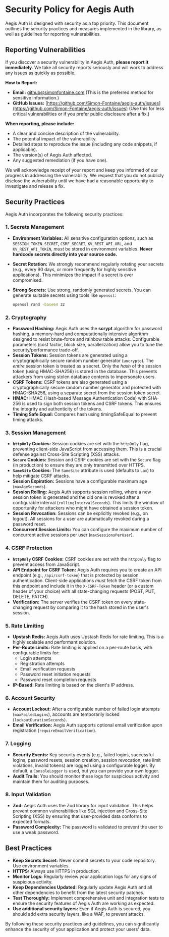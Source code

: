# Security Policy for Aegis Auth

Aegis Auth is designed with security as a top priority. This document outlines the security practices and measures implemented in the library, as well as guidelines for reporting vulnerabilities.

## Reporting Vulnerabilities

If you discover a security vulnerability in Aegis Auth, **please report it immediately**.  We take all security reports seriously and will work to address any issues as quickly as possible.

**How to Report:**

- **Email:**  [github@simonfontaine.com](mailto:github@simonfontaine.com)  (This is the preferred method for sensitive information.)
- **GitHub Issues:** [https://github.com/Simon-Fontaine/aegis-auth/issues](https://github.com/Simon-Fontaine/aegis-auth/issues) (Use this for less critical vulnerabilities or if you prefer public disclosure after a fix.)

**When reporting, please include:**

- A clear and concise description of the vulnerability.
- The potential impact of the vulnerability.
- Detailed steps to reproduce the issue (including any code snippets, if applicable).
- The version(s) of Aegis Auth affected.
- Any suggested remediation (if you have one).

We will acknowledge receipt of your report and keep you informed of our progress in addressing the vulnerability. We request that you do not publicly disclose the vulnerability until we have had a reasonable opportunity to investigate and release a fix.

## Security Practices

Aegis Auth incorporates the following security practices:

### 1. Secrets Management

- **Environment Variables:** All sensitive configuration options, such as `SESSION_TOKEN_SECRET`, `CSRF_SECRET`, `KV_REST_API_URL`, and `KV_REST_API_TOKEN`, *must* be stored in environment variables.  **Never hardcode secrets directly into your source code.**
- **Secret Rotation:** We strongly recommend regularly rotating your secrets (e.g., every 90 days, or more frequently for highly sensitive applications). This minimizes the impact if a secret is ever compromised.
- **Strong Secrets:** Use strong, randomly generated secrets.  You can generate suitable secrets using tools like `openssl`:

    ```bash
    openssl rand -base64 32
    ```

### 2. Cryptography

- **Password Hashing:** Aegis Auth uses the **scrypt** algorithm for password hashing, a memory-hard and computationally intensive algorithm designed to resist brute-force and rainbow table attacks.  Configurable parameters (cost factor, block size, parallelization) allow you to tune the security/performance trade-off.
- **Session Tokens:** Session tokens are generated using a cryptographically secure random number generator (`uncrypto`).  The *entire* session token is treated as a secret.  Only the *hash* of the session token (using HMAC-SHA256) is stored in the database. This prevents attackers from using stolen database contents to impersonate users.
- **CSRF Tokens:** CSRF tokens are also generated using a cryptographically secure random number generator and protected with HMAC-SHA256, using a separate secret from the session token secret.
- **HMAC:**  HMAC (Hash-based Message Authentication Code) with SHA-256 is used to sign both session tokens and CSRF tokens. This ensures the integrity and authenticity of the tokens.
- **Timing Safe Equal:** Compares hash using timingSafeEqual to prevent timing attacks.

### 3. Session Management

- **`httpOnly` Cookies:** Session cookies are set with the `httpOnly` flag, preventing client-side JavaScript from accessing them.  This is a crucial defense against Cross-Site Scripting (XSS) attacks.
- **`Secure` Cookies:** Session and CSRF cookies are set with the `Secure` flag (in production) to ensure they are only transmitted over HTTPS.
- **`SameSite` Cookies:**  The `SameSite` attribute is used (defaults to `Lax`) to help mitigate CSRF attacks.
- **Session Expiration:** Sessions have a configurable maximum age (`maxAgeSeconds`).
- **Session Rolling:** Aegis Auth supports session rolling, where a new session token is generated and the old one is revoked after a configurable interval (`rollingIntervalSeconds`).  This limits the window of opportunity for attackers who might have obtained a session token.
- **Session Revocation:**  Sessions can be explicitly revoked (e.g., on logout).  All sessions for a user are automatically revoked during a password reset.
- **Concurrent Session Limits:**  You can configure the maximum number of concurrent active sessions per user (`maxSessionsPerUser`).

### 4. CSRF Protection

- **`httpOnly` CSRF Cookies:** CSRF cookies are set with the `httpOnly` flag to prevent access from JavaScript.
- **API Endpoint for CSRF Token:** Aegis Auth requires you to create an API endpoint (e.g., `/api/csrf-token`) that is protected by session authentication. Client-side applications *must* fetch the CSRF token from this endpoint and include it in the `X-CSRF-Token` header (or a custom header of your choice) with all state-changing requests (POST, PUT, DELETE, PATCH).
- **Verification:** The server verifies the CSRF token on every state-changing request by comparing it to the hash stored in the user's session.

### 5. Rate Limiting

- **Upstash Redis:** Aegis Auth uses Upstash Redis for rate limiting.  This is a highly scalable and performant solution.
- **Per-Route Limits:** Rate limiting is applied on a per-route basis, with configurable limits for:
  - Login attempts
  - Registration attempts
  - Email verification requests
  - Password reset initiation requests
  - Password reset completion requests
- **IP-Based:** Rate limiting is based on the client's IP address.

### 6. Account Security

- **Account Lockout:** After a configurable number of failed login attempts (`maxFailedLogins`), accounts are temporarily locked (`lockoutDurationSeconds`).
- **Email Verification:** Aegis Auth supports optional email verification upon registration (`requireEmailVerification`).

### 7. Logging

- **Security Events:** Key security events (e.g., failed logins, successful logins, password resets, session creation, session revocation, rate limit violations, invalid tokens) are logged using a configurable logger.  By default, a `ConsoleLogger` is used, but you can provide your own logger.
- **Audit Trails:**  You should monitor these logs for suspicious activity and maintain them for auditing purposes.

### 8. Input Validation

- **Zod:**  Aegis Auth uses the Zod library for input validation.  This helps prevent common vulnerabilities like SQL injection and Cross-Site Scripting (XSS) by ensuring that user-provided data conforms to expected formats.
- **Password Complexity:** The password is validated to prevent the user to use a weak password.

## Best Practices

- **Keep Secrets Secret:** Never commit secrets to your code repository. Use environment variables.
- **HTTPS:** Always use HTTPS in production.
- **Monitor Logs:** Regularly review your application logs for any signs of suspicious activity.
- **Keep Dependencies Updated:** Regularly update Aegis Auth and all other dependencies to benefit from the latest security patches.
- **Test Thoroughly:**  Implement comprehensive unit and integration tests to ensure the security features of Aegis Auth are working as expected.
- **Use additional security layers:** Even if Aegis Auth is secured, you should add extra security layers, like a WAF, to prevent attacks.

By following these security practices and guidelines, you can significantly enhance the security of your application and protect your users' data.
